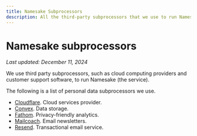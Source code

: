 ```yaml
---
title: Namesake Subprocessors
description: All the third-party subprocessors that we use to run Namesake.
---
```


# Namesake subprocessors

*Last updated: December 11, 2024*

We use third party subprocessors, such as cloud computing providers and customer support software, to run Namesake (the service).

The following is a list of personal data subprocessors we use.

* [Cloudflare](https://www.cloudflare.com/gdpr/introduction/). Cloud services provider.
* [Convex](https://convex.dev/security). Data storage.
* [Fathom](https://usefathom.com/legal/privacy). Privacy-friendly analytics.
* [Mailcoach](https://www.mailcoach.app/privacy-policy/). Email newsletters. 
* [Resend](https://resend.com/legal/privacy-policy). Transactional email service.
